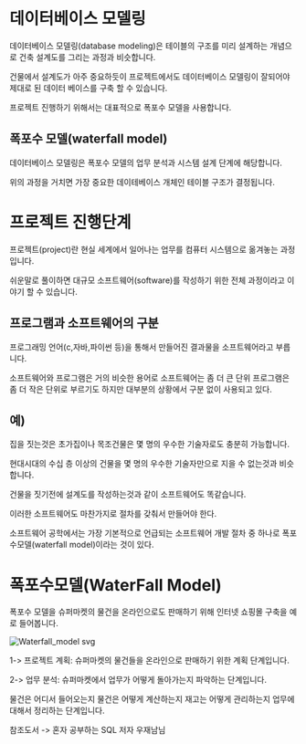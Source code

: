 데이터베이스 모델링
===

데이터베이스 모델링(database modeling)은 테이블의 구조를 미리 설계하는 개념으로 건축 설계도를 그리는 과정과 비슷합니다.

건물에서 설계도가 아주 중요하듯이 프로젝트에서도 데이터베이스 모델링이 잘되어야 제대로 된 데이터 베이스를 구축 할 수 있습니다.

프로젝트 진행하기 위해서는 대표적으로 폭포수 모델을 사용합니다.

폭포수 모델(waterfall model)
---
데이터베이스 모델링은 폭포수 모델의 업무 분석과 시스템 설계 단계에 해당합니다.

위의 과정을 거치면 가장 중요한 데이테베이스 개체인 테이블 구조가 결정됩니다.

프로젝트 진행단계
===

프로젝트(project)란 현실 세계에서 일어나는 업무를 컴퓨터 시스템으로 옮겨놓는 과정입니다.

쉬운말로 풀이하면 대규모 소프트웨어(software)를 작성하기 위한 전체 과정이라고 이야기 할 수 있습니다.

프로그램과 소프트웨어의 구분
---

프로그래밍 언어(c,자바,파이썬 등)을 통해서 만들어진 결과물을 소프트웨어라고 부릅니다.

소프트웨어와 프로그램은 거의 비슷한 용어로 소프트웨어는 좀 더 큰 단위 프로그램은 좀 더 작은 단위로 부르기도 하지만 대부분의 상황에서 구분 없이 사용되고 있다.

예)
---

집을 짓는것은 초가집이나 목조건물은 몇 명의 우수한 기술자로도 충분히 가능합니다.

현대시대의 수십 층 이상의 건물을 몇 명의 우수한 기술자만으로 지을 수 없는것과 비슷합니다.

건물을 짓기전에 설계도를 작성하는것과 같이 소프트웨어도 똑같습니다.

이러한 소프트웨어도 마찬가지로 절차를 갖춰서 만들어야 한다.

소프트웨어 공학에서는 가장 기본적으로 언급되는 소프트웨어 개발 절차 중 하나로 폭포수모델(waterfall model)이라는 것이 있다.

폭포수모델(WaterFall Model)
===

폭포수 모델을 슈퍼마켓의 물건을 온라인으로도 판매하기 위해 인터넷 쇼핑몰 구축을 예로 들어봅니다.

![Waterfall_model svg](https://github.com/user-attachments/assets/18faeafc-e5a6-4262-b889-0031239537a8)

1-> 프로젝트 계획: 슈퍼마켓의 물건들을 온라인으로 판매하기 위한 계획 단계입니다.

2-> 업무 분석: 슈퍼마켓에서 업무가 어떻게 돌아가는지 파악하는 단계입니다.

물건은 어디서 들어오는지 물건은 어떻게 계산하는지 재고는 어떻게 관리하는지 업무에 대해서 정리하는 단계입니다.



참조도서 -> 혼자 공부하는 SQL 저자 우재남님
